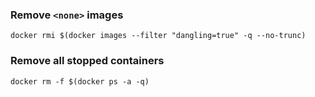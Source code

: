 ### Remove `<none>` images
```
docker rmi $(docker images --filter "dangling=true" -q --no-trunc)
```
### Remove all stopped containers
```
docker rm -f $(docker ps -a -q)
```